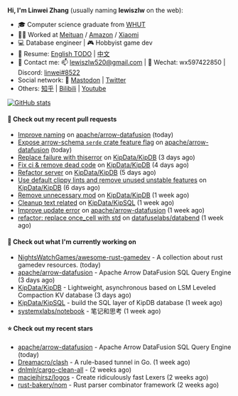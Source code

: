 **Hi, I'm Linwei Zhang** (usually naming **lewiszlw** on the web):
- 🎓 Computer science graduate from [WHUT](https://en.wikipedia.org/wiki/Wuhan_University_of_Technology)
- 👨‍💻 Worked at [Meituan](https://about.meituan.com/home) / [Amazon](https://www.amazon.com/) / [Xiaomi](https://www.mi.com/)
- 💻 Database engineer | 🎮 Hobbyist game dev
- 📄 Resume: [English TODO](https://github.com/lewiszlw/lewiszlw/blob/main/Resume_EN.md) | [中文](https://github.com/lewiszlw/lewiszlw/blob/main/Resume_CN.md)
- 📱 Contact me: 📫 [lewiszlw520@gmail.com](mailto:lewiszlw520@gmail.com) | 💬 Wechat: wx597422850 | Discord: [linwei#8522](http://discordapp.com/users/891664307035713576)
- Social network: 🦣 [Mastodon](https://mastodon.world/@lewiszlw) | [Twitter](https://twitter.com/lewiszlw)
- Others: [知乎](https://www.zhihu.com/people/tian-qian-zhu-wu-ya) | [Bilibili](https://space.bilibili.com/43876861) | [Youtube](https://www.youtube.com/channel/UCnvri1tqAjxsp9nGQ63zUNw)

[![GitHub stats](https://github-readme-stats.vercel.app/api?username=lewiszlw&count_private=true&show_icons=true&theme=solarized-dark&include_all_commits=true)](https://github.com/anuraghazra/github-readme-stats)

#### 🔨 Check out my recent pull requests

- [Improve naming](https://github.com/apache/arrow-datafusion/pull/7831) on [apache/arrow-datafusion](https://github.com/apache/arrow-datafusion) (today)
- [Expose arrow-schema `serde` crate feature flag](https://github.com/apache/arrow-datafusion/pull/7829) on [apache/arrow-datafusion](https://github.com/apache/arrow-datafusion) (today)
- [Replace failure with thiserror](https://github.com/KipData/KipDB/pull/52) on [KipData/KipDB](https://github.com/KipData/KipDB) (3 days ago)
- [Fix ci &amp; remove dead code](https://github.com/KipData/KipDB/pull/51) on [KipData/KipDB](https://github.com/KipData/KipDB) (4 days ago)
- [Refactor server](https://github.com/KipData/KipDB/pull/50) on [KipData/KipDB](https://github.com/KipData/KipDB) (5 days ago)
- [Use default clippy lints and remove unused unstable features](https://github.com/KipData/KipDB/pull/49) on [KipData/KipDB](https://github.com/KipData/KipDB) (6 days ago)
- [Remove unnecessary mod](https://github.com/KipData/KipDB/pull/48) on [KipData/KipDB](https://github.com/KipData/KipDB) (1 week ago)
- [Cleanup text related](https://github.com/KipData/KipSQL/pull/84) on [KipData/KipSQL](https://github.com/KipData/KipSQL) (1 week ago)
- [Improve update error](https://github.com/apache/arrow-datafusion/pull/7777) on [apache/arrow-datafusion](https://github.com/apache/arrow-datafusion) (1 week ago)
- [refactor: replace once_cell with std](https://github.com/datafuselabs/databend/pull/13127) on [datafuselabs/databend](https://github.com/datafuselabs/databend) (1 week ago)

#### 👷 Check out what I'm currently working on

- [NightsWatchGames/awesome-rust-gamedev](https://github.com/NightsWatchGames/awesome-rust-gamedev) - A collection about rust gamedev resources. (today)
- [apache/arrow-datafusion](https://github.com/apache/arrow-datafusion) - Apache Arrow DataFusion SQL Query Engine (3 days ago)
- [KipData/KipDB](https://github.com/KipData/KipDB) -  Lightweight, asynchronous based on LSM Leveled Compaction KV database (3 days ago)
- [KipData/KipSQL](https://github.com/KipData/KipSQL) - build the SQL layer of KipDB database (1 week ago)
- [systemxlabs/notebook](https://github.com/systemxlabs/notebook) - 笔记和思考 (1 week ago)

#### ⭐ Check out my recent stars

- [apache/arrow-datafusion](https://github.com/apache/arrow-datafusion) - Apache Arrow DataFusion SQL Query Engine (today)
- [Dreamacro/clash](https://github.com/Dreamacro/clash) - A rule-based tunnel in Go. (1 week ago)
- [dnlmlr/cargo-clean-all](https://github.com/dnlmlr/cargo-clean-all) -  (2 weeks ago)
- [maciejhirsz/logos](https://github.com/maciejhirsz/logos) - Create ridiculously fast Lexers (2 weeks ago)
- [rust-bakery/nom](https://github.com/rust-bakery/nom) - Rust parser combinator framework (2 weeks ago)
